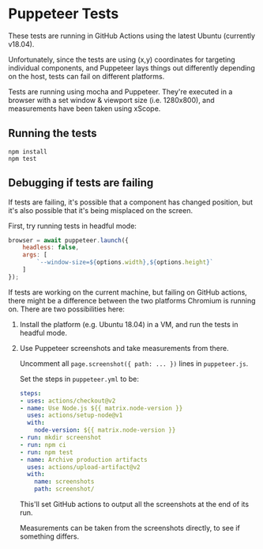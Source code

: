 # Puppeteer Tests

These tests are running in GitHub Actions using the latest Ubuntu (currently v18.04).

Unfortunately, since the tests are using (x,y) coordinates for targeting individual components, and Puppeteer lays things out differently depending on the host, tests can fail on different platforms.

Tests are running using mocha and Puppeteer. They're executed in a browser with a set window & viewport size (i.e. 1280x800), and measurements have been taken using xScope. 

## Running the tests

```shell
npm install
npm test
```

## Debugging if tests are failing

If tests are failing, it's possible that a component has changed position, but it's also possible that it's being misplaced on the screen. 

First, try running tests in headful mode:
```javascript
browser = await puppeteer.launch({
    headless: false,
    args: [
        `--window-size=${options.width},${options.height}`
    ]
});
```

If tests are working on the current machine, but failing on GitHub actions, there might be a difference between the two platforms Chromium is running on. There are two possibilities here:

1. Install the platform (e.g. Ubuntu 18.04) in a VM, and run the tests in headful mode.
2. Use Puppeteer screenshots and take measurements from there.

    Uncomment all `page.screenshot({ path: ... })` lines in `puppeteer.js`.

    Set the steps in `puppeteer.yml` to be:
    ```yaml
    steps:
    - uses: actions/checkout@v2
    - name: Use Node.js ${{ matrix.node-version }}
      uses: actions/setup-node@v1
      with:
        node-version: ${{ matrix.node-version }}
    - run: mkdir screenshot
    - run: npm ci
    - run: npm test
    - name: Archive production artifacts
      uses: actions/upload-artifact@v2
      with:
        name: screenshots
        path: screenshot/
    ```
    This'll set GitHub actions to output all the screenshots at the end of its run. 

    Measurements can be taken from the screenshots directly, to see if something differs.

